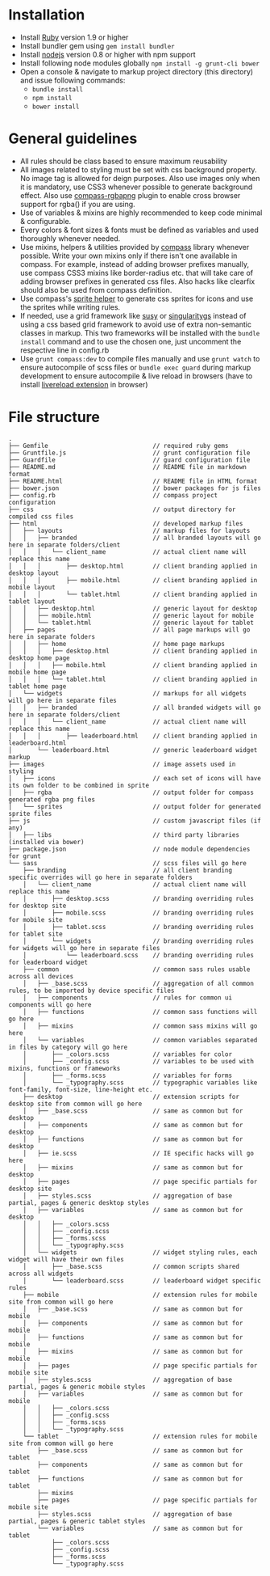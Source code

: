 # Installation

* Install [Ruby](https://www.ruby-lang.org/en/downloads/) version 1.9 or higher 
* Install bundler gem using ```gem install bundler```
* Install [nodejs](http://nodejs.org/download/) version 0.8 or higher with npm support
* Install following node modules globally ```npm install -g grunt-cli bower```
* Open a console & navigate to markup project directory (this directory) and issue following commands:
	* ``` bundle install ```
	* ``` npm install ```
	* ``` bower install ```

# General guidelines

* All rules should be class based to ensure maximum reusability
* All images related to styling must be set with css background property. No image tag is allowed for deign purposes. Also use images only when it is mandatory, use CSS3 whenever possible to generate background effect. Also use [compass-rgbapng](https://github.com/aaronrussell/compass-rgbapng) plugin to enable cross browser support for rgba() if you are using.   
* Use of variables & mixins are highly recommended to keep code minimal & configurable.
* Every colors & font sizes & fonts must be defined as variables and used thoroughly whenever needed.
* Use mixins, helpers & utilities provided by [compass](http://compass-style.org/reference/compass/) library whenever possible. Write your own mixins only if there isn't one available in compass. For example, instead of adding browser prefixes manually, use compass CSS3 mixins like border-radius etc. that will take care of adding browser prefixes in generated css files. Also hacks like clearfix should also be used from compass definition.
* Use compass's [sprite helper](http://compass-style.org/reference/compass/helpers/sprites/) to generate css sprites for icons and use the sprites while writing rules.
* If needed, use a grid framework like [susy](http://susy.oddbird.net/) or [singularitygs](https://github.com/Team-Sass/Singularity) instead of using a css based grid framework to avoid use of extra non-semantic classes in markup. This two frameworks will be installed with the ```bundle install``` command and to use the chosen one, just uncomment the respective line in config.rb
* Use ```grunt compass:dev``` to compile files manually and use ```grunt watch``` to ensure autocompile of scss files or ```bundle exec guard``` during markup development to ensure autocompile & live reload in browsers (have to install [livereload extension](http://feedback.livereload.com/knowledgebase/articles/86242-how-do-i-install-and-use-the-browser-extensions-) in browser)

# File structure

```
.
├── Gemfile                             // required ruby gems
├── Gruntfile.js                        // grunt configuration file
├── Guardfile                           // guard configuration file
├── README.md                           // README file in markdown format
├── README.html                         // README file in HTML format
├── bower.json                          // bower packages for js files
├── config.rb                           // compass project configuration
├── css                                 // output directory for compiled css files
├── html                                // developed markup files
│   ├── layouts                         // markup files for layouts
│   │   ├── branded                     // all branded layouts will go here in separate folders/client
│   │   │   └── client_name             // actual client name will replace this name
│   │   │       ├── desktop.html        // client branding applied in desktop layout
│   │   │       ├── mobile.html         // client branding applied in mobile layout
│   │   │       └── tablet.html         // client branding applied in tablet layout
│   │   ├── desktop.html                // generic layout for desktop
│   │   ├── mobile.html                 // generic layout for mobile
│   │   └── tablet.html                 // generic layout for tablet
│   ├── pages                           // all page markups will go here in separate folders
│   │   ├── home                        // home page markups
│   │   │   ├── desktop.html            // client branding applied in desktop home page
│   │   │   ├── mobile.html             // client branding applied in mobile home page
│   │   │   └── tablet.html             // client branding applied in tablet home page
│   └── widgets                         // markups for all widgets will go here in separate files
│   │   ├── branded                     // all branded widgets will go here in separate folders/client
│   │   │   └── client_name             // actual client name will replace this name
│   │   │       ├── leaderboard.html    // client branding applied in leaderboard.html
│       └── leaderboard.html            // generic leaderboard widget markup
├── images                              // image assets used in styling
│   ├── icons                           // each set of icons will have its own folder to be combined in sprite
│   ├── rgba                            // output folder for compass generated rgba png files
│   └── sprites                         // output folder for generated sprite files
├── js                                  // custom javascript files (if any)
│   ├── libs                            // third party libraries (installed via bower)
├── package.json                        // node module dependencies for grunt
└── sass                                // scss files will go here
    ├── branding                        // all client branding specific overrides will go here in separate folders
    │   └── client_name                 // actual client name will replace this name
    │       ├── desktop.scss            // branding overriding rules for desktop site
    │       ├── mobile.scss             // branding overriding rules for mobile site
    │       ├── tablet.scss             // branding overriding rules for tablet site
    │       └── widgets                 // branding overriding rules for widgets will go here in separate files
    │           └── leaderboard.scss    // branding overriding rules for leaderboard widget 
    ├── common                          // common sass rules usable across all devices
    │   ├── _base.scss                  // aggregation of all common rules, to be imported by device specific files
    │   ├── components                  // rules for common ui components will go here
    │   ├── functions                   // common sass functions will go here
    │   ├── mixins                      // common sass mixins will go here
    │   └── variables                   // common variables separated in files by category will go here
    │       ├── _colors.scss            // variables for color
    │       ├── _config.scss            // variables to be used with mixins, functions or frameworks
    │       ├── _forms.scss             // variables for forms
    │       └── _typography.scss        // typographic variables like font-family, font-size, line-height etc.
    ├── desktop                         // extension scripts for desktop site from common will go here
    │   ├── _base.scss                  // same as common but for desktop
    │   ├── components                  // same as common but for desktop
    │   ├── functions                   // same as common but for desktop
    │   ├── ie.scss                     // IE specific hacks will go here
    │   ├── mixins                      // same as common but for desktop
    │   ├── pages                       // page specific partials for desktop site
    │   ├── styles.scss                 // aggregation of base partial, pages & generic desktop styles
    │   ├── variables                   // same as common but for desktop
    │   │   ├── _colors.scss
    │   │   ├── _config.scss
    │   │   ├── _forms.scss
    │   │   └── _typography.scss
    │   └── widgets                     // widget styling rules, each widget will have their own files
    │       ├── _base.scss              // common scripts shared across all widgets
    │       └── leaderboard.scss        // leaderboard widget specific rules
    ├── mobile                          // extension rules for mobile site from common will go here
    │   ├── _base.scss                  // same as common but for mobile
    │   ├── components                  // same as common but for mobile
    │   ├── functions                   // same as common but for mobile
    │   ├── mixins                      // same as common but for mobile
    │   ├── pages                       // page specific partials for mobile site
    │   ├── styles.scss                 // aggregation of base partial, pages & generic mobile styles
    │   ├── variables                   // same as common but for mobile
    │   │   ├── _colors.scss
    │   │   ├── _config.scss
    │   │   ├── _forms.scss
    │   │   └── _typography.scss
    └── tablet                          // extension rules for mobile site from common will go here
        ├── _base.scss                  // same as common but for tablet
        ├── components                  // same as common but for tablet
        ├── functions                   // same as common but for tablet
        ├── mixins
        ├── pages                       // page specific partials for mobile site
        ├── styles.scss                 // aggregation of base partial, pages & generic tablet styles
        └── variables                   // same as common but for tablet     
            ├── _colors.scss
            ├── _config.scss
            ├── _forms.scss
            └── _typography.scss
```               